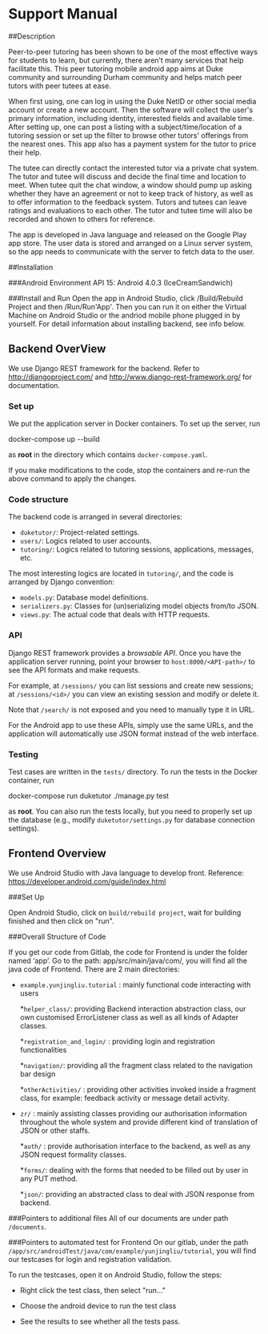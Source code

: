 # Support Manual

##Description

Peer-to-peer tutoring has been shown to be one of the most effective ways for students to learn, but currently, there aren’t many services that help facilitate this.  This peer tutoring mobile android app aims at Duke community and surrounding Durham community and helps match peer tutors with peer tutees at ease. 

When first using, one can log in using the Duke NetID or other social media account or create a new account. Then the software will collect the user's primary information, including identity, interested fields and available time.  After setting up, one can post a listing with a subject/time/location of a tutoring session or set up the filter to browse other tutors' offerings from the nearest ones. This app also has a payment system for the tutor to price their help. 

The tutee can directly contact the interested tutor via a private chat system. The tutor and tutee will discuss and decide the final time and location to meet.  When tutee quit the chat window, a window should pump up asking whether they have an agreement or not to keep track of history, as well as to offer information to the feedback system. Tutors and tutees can leave ratings and evaluations to each other. The tutor and tutee time will also be recorded and shown to others for reference.

The app is developed in Java language and released on the Google Play app store.  The user data is stored and arranged on a Linux server system, so the app needs to communicate with the server to fetch data to the user.

##Installation

###Android Environment
API 15: Android 4.0.3 (IceCreamSandwich)

###Install and Run
Open the app in Android Studio, click /Build/Rebuild Project and then /Run/Run'App'. Then you can run it on either the Virtual Machine on Android Studio or the andriod mobile phone plugged in by yourself.
For detail information about installing backend, see info below.

## Backend OverView

We use Django REST framework for the backend.
Refer to http://djangoproject.com/ and http://www.django-rest-framework.org/
for documentation.

### Set up

We put the application server in Docker containers.
To set up the server, run

docker-compose up --build

as __root__ in the directory which contains `docker-compose.yaml`.

If you make modifications to the code, stop the containers and re-run
the above command to apply the changes.

### Code structure

The backend code is arranged in several directories:

* `duketutor/`: Project-related settings.
* `users/`: Logics related to user accounts.
* `tutoring/`: Logics related to tutoring sessions, applications,
messages, etc.

The most interesting logics are located in `tutoring/`, and the code
is arranged by Django convention:

* `models.py`: Database model definitions.
* `serializers.py`: Classes for (un)serializing model objects from/to JSON.
* `views.py`: The actual code that deals with HTTP requests.

### API

Django REST framework provides a *browsable API*.
Once you have the application server running, point your browser to
`host:8000/<API-path>/` to see the API formats and make requests.

For example, at `/sessions/` you can list sessions and
create new sessions; at `/sessions/<id>/` you can view
an existing session and modify or delete it.

Note that `/search/` is not exposed and you need to manually type it in URL.

For the Android app to use these APIs, simply use the same URLs, and
the application will automatically use JSON format
instead of the web interface.

### Testing

Test cases are written in the `tests/` directory.
To run the tests in the Docker container, run

docker-compose run duketutor ./manage.py test

as **root**.  You can also run the tests locally, but you need to properly
set up the database (e.g., modify `duketutor/settings.py` for database
connection settings).





## Frontend Overview

We use Android Studio with Java language to develop front.
Reference: https://developer.android.com/guide/index.html

###Set Up

Open Android Studio, click on `build/rebuild project`, wait for building finished and then click on "run".

###Overall Structure of Code

If you get our code from Gitlab, the code for Frontend is under the folder named ‘app’. Go to the path: app/src/main/java/com/, you will find all the java code of Frontend.
There are 2 main directories:

* `example.yunjingliu.tutorial` : mainly functional code interacting with users

  *`helper_class/`: providing Backend interaction abstraction class, our own customised ErrorListener class as well as all kinds of Adapter classes.

  *`registration_and_login/` : providing login and registration functionalities

  *`navigation/`: providing all the fragment class related to the navigation bar design
 
  *`otherActivities/` : providing other activities invoked inside a fragment class, for example: feedback activity or message detail activity.

* `zr/` : mainly assisting classes providing our authorisation information throughout the whole system and provide different kind of translation of JSON or other staffs.

  *`auth/` : provide authorisation interface to the backend, as well as any JSON request formality classes.

  *`forms/`: dealing with the forms that needed to be filled out by user in any PUT method.

  *`json/`: providing an abstracted class to deal with JSON response from backend.

###Pointers to additional files
All of our documents are under path `/documents`.

###Pointers to automated test for Frontend
On our gitlab, under the path `/app/src/androidTest/java/com/example/yunjingliu/tutorial`, you will find our testcases for login and registration validation. 

To run the testcases, open it on Android Studio, follow the steps:

* Right click the test class, then select "run…"

* Choose the android device to run the test class

* See the results to see whether all the tests pass.










